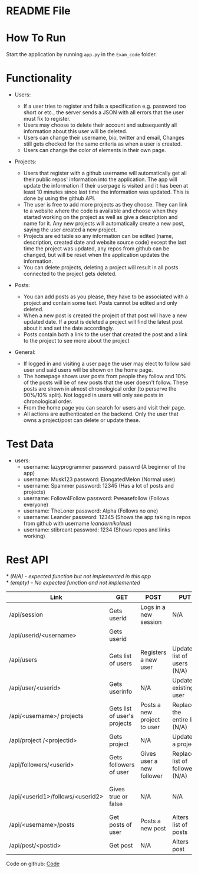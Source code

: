# README File

# How To Run
Start the application by running `app.py` in the `Exam_code` folder.

# Functionality

- Users:
  * If a user tries to register and fails a specification e.g. password too short or etc., the server sends a JSON with all errors that the user must fix to register.
  * Users may choose to delete their account and subsequently all information about this user will be deleted.
  * Users can change their username, bio, twitter and email, Changes still gets checked for the same criteria as when a user is created.
  * Users can change the color of elements in their own page.

- Projects:
  * Users that register with a github username will automatically get all their public repos' information into the application. The app will update the information if their userpage is visited and it has been at least 10 minutes since last time the information was updated. This is done by using the github API.
  * The user is free to add more projects as they choose. They can link to a website where the code is available and choose when they started working on the project as well as give a description and name for it. Any new projects will automatically create a new post, saying the user created a new project.
  * Projects are editable so any information can be edited (name, description, created date and website source code) except the last time the project was updated, any repos from github can be changed, but will be reset when the application updates the information.
  * You can delete projects, deleting a project will result in all posts connected to the project gets deleted.

- Posts:
  * You can add posts as you please, they have to be associated with a project and contain some text. Posts cannot be edited and only deleted.
  * When a new post is created the project of that post will have a new updated date. If a post is deleted a project will find the latest post about it and set the date accordingly.
  * Posts contain both a link to the user that created the post and a link to the project to see more about the project

- General:
  * If logged in and visiting a user page the user may elect to follow said user and said users will be shown on the home page.
  * The homepage shows user posts from people they follow and 10% of the posts will be of new posts that the user doesn't follow. These posts are shown in almost chronological order (to perserve the 90%/10% split). Not logged in users will only see posts in chronological order.
  * From the home page you can search for users and visit their page.
  * All actions are authenticated on the backend. Only the user that owns a project/post can delete or update these.


# Test Data
- users:
  * username: lazyprogrammer password: passwrd                   (A beginner of the app)
  * username: Musk123 password: ElongatedMelon                   (Normal user)
  * username: Spammer password: 12345                            (Has a lot of posts and projects)
  * username: Follow4Follow password: Pweasefollow                    (Follows everyone)
  * username: TheLoner password: Alpha                           (Follows no one)
  * username: Leander password: 12345                         (Shows the app taking in repos from github with username *leandernikolaus*)
  * username: stibreant password: 1234                        (Shows repos and links working)

# Rest API

\* *(N/A) - expected function but not implemented in this app* \
\* *(empty) - No expected function and not implemented*

| Link                                 | GET                           | POST                        | PUT                               | DELETE                        |
|--------------------------------------|-------------------------------|-----------------------------|-----------------------------------|-------------------------------|
| /api/session                         | Gets userid                   | Logs in a  new session      | N/A                               | Deletes session               |
| /api/userid/\<username\>             | Gets userid                   |                             |                                   |                               |
| /api/users                           | Gets list  of users           | Registers a new user        | Updates list  of users (N/A)      | Deletes list  of users (N/A)  |
| /api/user/\<userid\>                 | Gets userinfo                 | N/A                         | Updates  existing user            | Deletes user                  |
| /api/\<username\>/ projects          | Gets list of  user's projects | Posts a new project to user | Replaces the  entire list (N/A)   | Deletes list  of projects     |
| /api/project /\<projectid\>          | Gets project                  | N/A                         | Updates a project                 | Deletes a  project            |
| /api/followers/\<userid\>            | Gets followers  of user       | Gives user a  new follower  | Replace list  of followers  (N/A) | Deletes list  of followers    |
| /api/\<userid1\>/follows/\<userid2\> | Gives true  or false          | N/A                         | N/A                               | User1 stops  following user 2 |
| /api/\<username\>/posts              | Get posts  of user            | Posts a  new post           | Alters list  of posts             | Deletes list  of posts        |
| /api/post/\<postid\>                 | Get post                      | N/A                         | Alters post                       | Deletes post                  |


Code on github: [Code](https://github.com/Stibreant/Exam_code)